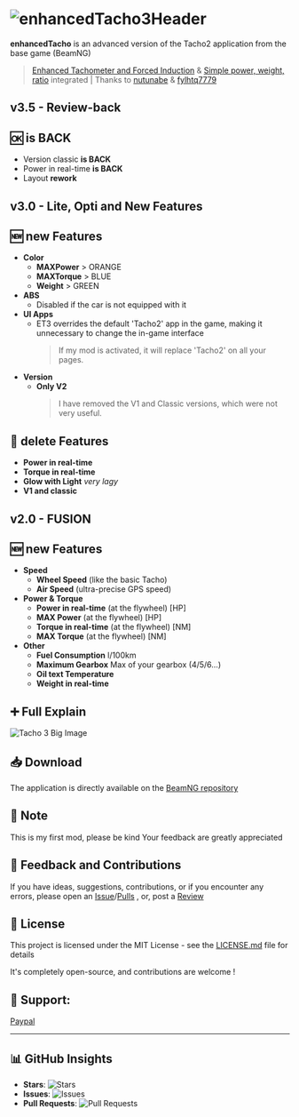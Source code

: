 # ![enhancedTacho3Header](https://github.com/YDeltagon/BeamNG_eTacho/raw/Master/screenshots/Header.png)

**enhancedTacho** is an advanced version of the Tacho2 application from the base game (BeamNG)

> [Enhanced Tachometer and Forced Induction](https://www.beamng.com/resources/enhanced-tachometer.27289/) & [Simple power, weight, ratio](https://www.beamng.com/resources/simple-power-weight-ratio.23693/) integrated | Thanks to [nutunabe](https://www.beamng.com/resources/authors/nutunabe.541038/)  & [fylhtq7779](https://www.beamng.com/members/fylhtq7779.133344)


## **v3.5** - Review-back

## 🆗 is BACK
- Version classic **is BACK**
- Power in real-time **is BACK**
- Layout **rework**


## **v3.0** - Lite, Opti and New Features

## 🆕 new Features
- **Color**
  - **MAXPower** > ORANGE
  - **MAXTorque** > BLUE
  - **Weight** > GREEN
- **ABS**
  - Disabled if the car is not equipped with it
- **UI Apps**
  - ET3 overrides the default 'Tacho2' app in the game, making it unnecessary to change the in-game interface
    >If my mod is activated, it will replace 'Tacho2' on all your pages.
- **Version**
  - **Only V2**
     > I have removed the V1 and Classic versions, which were not very useful.

## 🥺 delete Features
- **Power in real-time**
- **Torque in real-time**
- **Glow with Light** *very lagy*
- **V1 and classic**

## **v2.0** - FUSION

## 🆕 new Features
- **Speed**
  - **Wheel Speed** (like the basic Tacho)
  - **Air Speed** (ultra-precise GPS speed)
- **Power & Torque**
  - **Power in real-time** (at the flywheel) [HP]
  - **MAX Power** (at the flywheel) [HP]
  - **Torque in real-time** (at the flywheel) [NM]
  - **MAX Torque** (at the flywheel) [NM]
- **Other**
  - **Fuel Consumption** l/100km
  - **Maximum Gearbox** Max of your gearbox (4/5/6...)
  - **️Oil text Temperature**
  - **Weight in real-time**


## ➕ Full Explain
![Tacho 3 Big Image](https://github.com/YDeltagon/BeamNG_eTacho/raw/Master/screenshots/enhancedTacho-BIG.png)


## 📥 Download
The application is directly available on the [BeamNG repository](https://www.beamng.com/resources/enhancedtacho-stylish-interface-superior-information-real-time-vehicle-monitoring.27982)


## 📌 Note
This is my first mod, please be kind
Your feedback are greatly appreciated


## 📝 Feedback and Contributions
If you have ideas, suggestions, contributions, or if you encounter any errors, please open an [Issue](https://github.com/YDeltagon/BeamNG_Tacho3/issues)/[Pulls](https://github.com/YDeltagon/BeamNG_Tacho3/pulls) , or, post a [Review](https://www.beamng.com/resources/enhancedtacho-stylish-interface-superior-information-real-time-vehicle-monitoring.27982/reviews)

## 📜 License

This project is licensed under the MIT License - see the [LICENSE.md](LICENSE.md) file for details

It's completely open-source, and contributions are welcome !


## 🤑 Support:
[Paypal](https://www.paypal.com/donate/?hosted_button_id=ZE33LD38M4ALN)

---


## 📊 GitHub Insights

- **Stars**: ![Stars](https://img.shields.io/github/stars/YDeltagon/BeamNG_Tacho3?style=flat-square&logo=github)
- **Issues**: ![Issues](https://img.shields.io/github/issues/YDeltagon/BeamNG_Tacho3?style=flat-square&logo=github)
- **Pull Requests**: ![Pull Requests](https://img.shields.io/github/issues-pr/YDeltagon/BeamNG_Tacho3?style=flat-square&logo=github)
